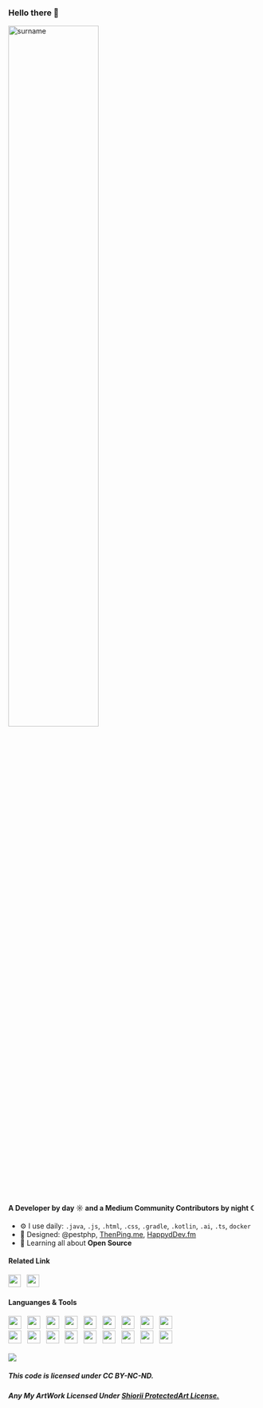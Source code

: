 ### Hello there 👋
   <a> <img src="https://media.discordapp.net/attachments/1197372623106085016/1197388660530749481/ba-stylenulla.top_11.png" alt="surname" align="center" height="60%" width="60%"></a>
<br>

#### A Developer by day ☼ and a Medium Community Contributors by night ☾

- ⚙️ I use daily: `.java`, `.js`, `.html`, `.css`, `.gradle`, `.kotlin`, `.ai`, `.ts`, `docker`
- 💅 Designed: @pestphp, [ThenPing.me](https://thenping.me), [HappydDev.fm](https://www.happydev.fm)
- 🌱 Learning all about **Open Source**

#### Related Link
<div>
    <a href="https://fypmoon.org"><img src="https://media.discordapp.net/attachments/1154339185956757524/1154649612330729472/prof-modified.png" height="25" width="25"></a>
    &nbsp;
    <a href="https://fypmoon.org/me"><img src="https://i.imgur.com/CZU39q2.png" height="25" width="25"></a>
    &nbsp;
</div>

#### Languanges & Tools
<div align="left" >
  <a href="https://developer.android.com"><img src="https://skillicons.dev/icons?i=androidstudio" height="26" width="26"></a>
  &nbsp;
  <a href="https://gradle.org/"><img src="https://skillicons.dev/icons?i=gradle" height="26" width="26"></a>
  &nbsp;
  <a href="https://flutter.dev/"><img src="https://skillicons.dev/icons?i=flutter" height="26" width="26"></a>
  &nbsp;
  <a href="https://aiscripts.com"><img src="https://skillicons.dev/icons?i=aiscript" height="26" width="26"></a>
  &nbsp;
  <a href="https://www.mysql.com/"><img src="https://skillicons.dev/icons?i=mysql" height="26" width="26"></a>
  &nbsp;
  <a href="https://kotlinlang.org"><img src="https://skillicons.dev/icons?i=kotlin" height="26" width="26"></a>
  &nbsp;
  <a href="https://www.java.com/"><img src="https://skillicons.dev/icons?i=java" height="26" width="26"></a>
  &nbsp;
  <a href="https://python.org"><img src="https://skillicons.dev/icons?i=python" height="26" width="26"></a>
  &nbsp;
  <a href="https://www.typescriptlang.org/"><img src="https://skillicons.dev/icons?i=ts" height="26" width="26"></a>
  &nbsp;
 <div>
 <div>
  <a href="https://www.w3schools.com/cs/index.php"><img src="https://skillicons.dev/icons?i=cs" height="26" width="26"></a>
  &nbsp;
  <a href="https://w3.org/html"><img src="https://skillicons.dev/icons?i=html" height="26" width="26"></a>
  &nbsp;
  <a href="https://w3schools.com/css"><img src="https://skillicons.dev/icons?i=css" height="26" width="26"></a>
  &nbsp;
  <a href="https://javascript.com"><img src="https://skillicons.dev/icons?i=javascript" height="26" width="26"></a>
  &nbsp;
  <a href="https://nodejs.org"><img src="https://skillicons.dev/icons?i=nodejs" height="26" width="26"></a>
  &nbsp;
  <a href="https://www.electronjs.org/"><img src="https://skillicons.dev/icons?i=electron" height="26" width="26"></a>
  &nbsp;
  <a href="https://git-scm.com"><img src="https://skillicons.dev/icons?i=git" height="26" width="26"></a>
  &nbsp;
  <a href="https://github.com"><img src="https://skillicons.dev/icons?i=github" height="26" width="26"></a>
  &nbsp;
  <a href="https://code.visualstudio.com"><img src="https://skillicons.dev/icons?i=vscode" height="26" width="26"></a>
  &nbsp;
  </div>
    <br>
  <a href="https://fypmoon.org" >
   <img src="https://lanyard.kyrie25.me/api/886971572668219392?waveColor=8B8BFA&waveSpotifyColor=B48EF7&gradient=7E37F9-B48EF7-E568C4&imgStyle=square&idleMessage=Probably%20doing%20something%20else...">
  </a>
  <br>
    
##### This code is licensed under CC BY-NC-ND.
##### Any My ArtWork Licensed Under [Shiorii ProtectedArt License.](https://github.com/Shiioriii/Shiioriii/blob/main/SPALicense.md)
